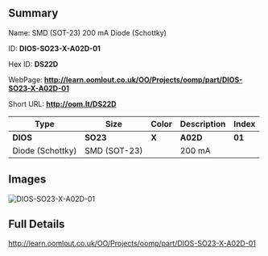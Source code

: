 

## Summary
 
Name:  SMD (SOT-23) 200 mA Diode (Schottky) 

ID: __DIOS-SO23-X-A02D-01__

Hex ID: __DS22D__

WebPage: __http://learn.oomlout.co.uk/OO/Projects/oomp/part/DIOS-SO23-X-A02D-01__

Short URL: __http://oom.lt/DS22D__


| Type   | Size   | Color   | Description   | Index   |    
| ----- | ------   | ------   | -----   | ----   |    
| __DIOS__   					| __SO23__   					| __X__    						| __A02D__    					| __01__ |    
| Diode (Schottky)		| SMD (SOT-23)	| 		| 200 mA	| 	|

## Images
![DIOS-SO23-X-A02D-01](http://oomlout.com/oomp-gen/parts/DIOS-SO23-X-A02D-01/DIOS-SO23-X-A02D-01_420.jpg)

## Full Details

 http://learn.oomlout.co.uk/OO/Projects/oomp/part/DIOS-SO23-X-A02D-01

